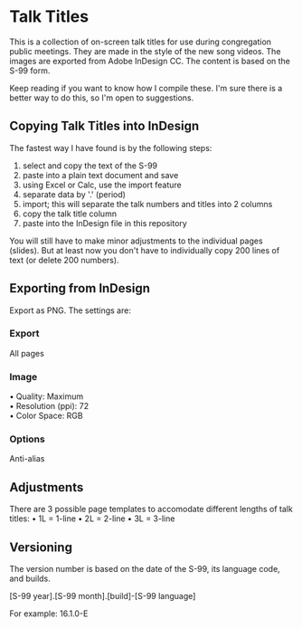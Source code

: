# Talk Titles
This is a collection of on-screen talk titles for use during congregation public meetings. They are made in the style of the new song videos. The images are exported from Adobe InDesign CC. The content is based on the S-99 form.

Keep reading if you want to know how I compile these. I'm sure there is a better way to do this, so I'm open to suggestions.

## Copying Talk Titles into InDesign
The fastest way I have found is by the following steps:

1) select and copy the text of the S-99
2) paste into a plain text document and save
3) using Excel or Calc, use the import feature
4) separate data by '.' (period)
5) import; this will separate the talk numbers and titles into 2 columns
6) copy the talk title column
7) paste into the InDesign file in this repository

You will still have to make minor adjustments to the individual pages (slides). But at least now you don't have to individually copy 200 lines of text (or delete 200 numbers).

## Exporting from InDesign
Export as PNG. The settings are:

### Export
All pages

### Image
• Quality: Maximum  
• Resolution (ppi): 72  
• Color Space: RGB

### Options
Anti-alias

## Adjustments
There are 3 possible page templates to accomodate different lengths of talk titles:
• 1L = 1-line
• 2L = 2-line
• 3L = 3-line

## Versioning
The version number is based on the date of the S-99, its language code, and builds.  
  
[S-99 year].[S-99 month].[build]-[S-99 language]  

For example: 16.1.0-E
